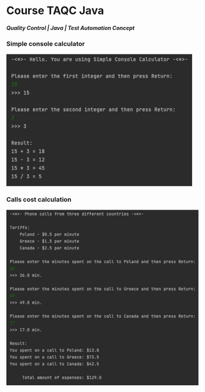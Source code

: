 # Course TAQC Java
##### Quality Control | Java | Test Automation Concept

### Simple console calculator

![img.png](img.png)

### Calls cost calculation

![img_1.png](img_1.png)